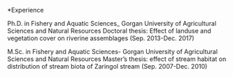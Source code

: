 *Experience



Ph.D. in Fishery and Aquatic Sciences_ Gorgan University of Agricultural Sciences and Natural Resources
Doctoral thesis: Effect of landuse and vegetation cover on riverine assemblages
(Sep. 2013-Dec. 2017)


M.Sc. in Fishery and Aquatic Sciences- Gorgan University of Agricultural Sciences and Natural Resources
Master’s thesis: effect of stream habitat on distribution of stream biota of Zaringol stream
(Sep. 2007-Dec. 2010)
